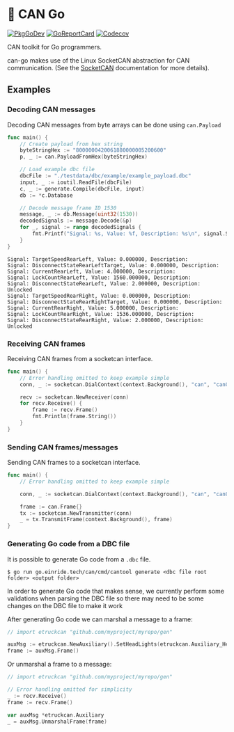# :electric_plug: CAN Go

[![PkgGoDev][pkg-badge]][pkg]
[![GoReportCard][report-badge]][report]
[![Codecov][codecov-badge]][codecov]

[pkg-badge]: https://pkg.go.dev/badge/go.einride.tech/can
[pkg]: https://pkg.go.dev/go.einride.tech/can
[report-badge]: https://goreportcard.com/badge/go.einride.tech/can
[report]: https://goreportcard.com/report/go.einride.tech/can
[codecov-badge]: https://codecov.io/gh/einride/can-go/branch/master/graph/badge.svg
[codecov]: https://codecov.io/gh/einride/can-go

CAN toolkit for Go programmers.

can-go makes use of the Linux SocketCAN abstraction for CAN communication.
(See the [SocketCAN][socketcan] documentation for more details).

[socketcan]: https://www.kernel.org/doc/Documentation/networking/can.txt

## Examples

### Decoding CAN messages

Decoding CAN messages from byte arrays can be done using `can.Payload`

```go
func main() {
    // Create payload from hex string
    byteStringHex := "8000000420061880000005200600"
    p, _ := can.PayloadFromHex(byteStringHex)

    // Load example dbc file
    dbcFile := "./testdata/dbc/example/example_payload.dbc"
    input, _ := ioutil.ReadFile(dbcFile)
    c, _ := generate.Compile(dbcFile, input)
    db := *c.Database

    // Decode message frame ID 1530
    message, _ := db.Message(uint32(1530))
    decodedSignals := message.Decode(&p)
    for _, signal := range decodedSignals {
        fmt.Printf("Signal: %s, Value: %f, Description: %s\n", signal.Signal.Name, signal.Value, signal.Description)
    }
}
```

```
Signal: TargetSpeedRearLeft, Value: 0.000000, Description: 
Signal: DisconnectStateRearLeftTarget, Value: 0.000000, Description: 
Signal: CurrentRearLeft, Value: 4.000000, Description: 
Signal: LockCountRearLeft, Value: 1560.000000, Description: 
Signal: DisconnectStateRearLeft, Value: 2.000000, Description: Unlocked
Signal: TargetSpeedRearRight, Value: 0.000000, Description: 
Signal: DisconnectStateRearRightTarget, Value: 0.000000, Description: 
Signal: CurrentRearRight, Value: 5.000000, Description: 
Signal: LockCountRearRight, Value: 1536.000000, Description: 
Signal: DisconnectStateRearRight, Value: 2.000000, Description: Unlocked
```


### Receiving CAN frames

Receiving CAN frames from a socketcan interface.

```go
func main() {
    // Error handling omitted to keep example simple
    conn, _ := socketcan.DialContext(context.Background(), "can", "can0")

    recv := socketcan.NewReceiver(conn)
    for recv.Receive() {
        frame := recv.Frame()
        fmt.Println(frame.String())
    }
}
```

### Sending CAN frames/messages

Sending CAN frames to a socketcan interface.

```go
func main() {
	// Error handling omitted to keep example simple

	conn, _ := socketcan.DialContext(context.Background(), "can", "can0")

	frame := can.Frame{}
	tx := socketcan.NewTransmitter(conn)
    _ = tx.TransmitFrame(context.Background(), frame)
}
```

### Generating Go code from a DBC file

It is possible to generate Go code from a `.dbc` file.

```
$ go run go.einride.tech/can/cmd/cantool generate <dbc file root folder> <output folder>
```

In order to generate Go code that makes sense, we currently perform some
validations when parsing the DBC file so there may need to be some changes
on the DBC file to make it work

After generating Go code we can marshal a message to a frame:

```go
// import etruckcan "github.com/myproject/myrepo/gen"

auxMsg := etruckcan.NewAuxiliary().SetHeadLights(etruckcan.Auxiliary_HeadLights_LowBeam)
frame := auxMsg.Frame()
```

Or unmarshal a frame to a message:

```go
// import etruckcan "github.com/myproject/myrepo/gen"

// Error handling omitted for simplicity
_ := recv.Receive()
frame := recv.Frame()

var auxMsg *etruckcan.Auxiliary
_ = auxMsg.UnmarshalFrame(frame)

```

